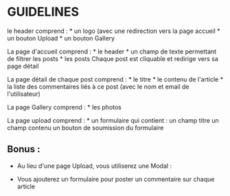 # GUIDELINES

le header comprend :
    * un logo (avec une redirection vers la page accueil
    * un bouton Upload
    * un bouton Gallery

La page d'accueil comprend :
    * le header
    * un champ de texte permettant de filtrer les posts
    * les posts 
        Chaque post est cliquable et redirige vers sa page détail

La page détail de chaque post comprend :
    * le titre 
    * le contenu de l'article
    * la liste des commentaires liés à ce post (avec le nom et email de l'utilisateur)
        
La page Gallery comprend :
    * les photos
    
La page upload comprend :
    * un formulaire qui contient :
        un champ titre
        un champ contenu
        un bouton de soumission du formulaire


## Bonus :

* Au lieu d'une page Upload, vous utiliserez une Modal :

* Vous ajouterez un formulaire pour poster un commentaire sur chaque article